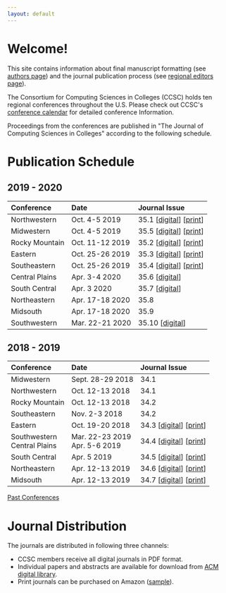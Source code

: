 ```yaml
---
layout: default
---
```

# Welcome!
This site contains information about final manuscript formatting (see [authors page](https://lubaochuan.github.io/ccsc-editor/authors.html))
and the journal publication process (see [regional editors page](https://lubaochuan.github.io/ccsc-editor/editors.html)).

The Consortium for Computing Sciences in Colleges (CCSC) holds ten regional
conferences throughout the U.S. Please check out CCSC's
[conference calendar](http://www.ccsc.org/regions/calendar/)
for detailed conference Information.

Proceedings from the conferences are published in "The Journal of Computing
Sciences in Colleges" according to the following schedule.

# Publication Schedule
## 2019 - 2020

| Conference | Date | Journal Issue |
|:-------------|:------------------|:------|
| Northwestern | Oct. 4-5 2019 | 35.1 [[digital](http://www.ccsc.org/publications/journals/NW2019.pdf)] [[print](https://www.amazon.com/dp/1694497798)] |
| Midwestern | Oct. 4-5 2019 | 35.5 [[digital](http://www.ccsc.org/publications/journals/MW2019.pdf)] [[print](https://www.amazon.com/dp/1694361128)] |
| Rocky Mountain | Oct. 11-12 2019 | 35.2 [[digital](http://www.ccsc.org/publications/journals/RM2019.pdf)] [[print](https://www.amazon.com/dp/1695207424)] |
| Eastern | Oct. 25-26 2019 | 35.3 [[digital](http://ccsc.org/publications/journals/EA2019.pdf)] [[print](https://www.amazon.com/dp/1699203504)] |
| Southeastern | Oct. 25-26 2019 | 35.4 [[digital](http://www.ccsc.org/publications/journals/SE2019.pdf)] [[print](https://www.amazon.com/dp/1696005221)] |
| Central Plains | Apr. 3-4 2020 | 35.6 [[digital](http://ccsc.org/publications/journals/CP2020.pdf)] |
| South Central | Apr. 3 2020 | 35.7 [[digital](http://ccsc.org/publications/journals/SC2020.pdf)] |
| Northeastern | Apr. 17-18 2020 | 35.8 |
| Midsouth | Apr. 17-18 2020 | 35.9 |
| Southwestern | Mar. 22-21 2020 | 35.10 [[digital](http://ccsc.org/publications/journals/SW2020.pdf)] |
## 2018 - 2019

| Conference | Date | Journal Issue |
|:-------------|:------------------|:------|
| Midwestern | Sept. 28-29 2018 | 34.1 |
| Northwestern | Oct. 12-13 2018   | 34.1 |
| Rocky Mountain | Oct. 12-13 2018 | 34.2 |
| Southeastern | Nov. 2-3 2018 | 34.2 |
| Eastern | Oct. 19-20 2018 | 34.3 [[digital](http://www.ccsc.org/publications/journals/JCSC_34_3_complete.pdf)] [[print](https://www.amazon.com/dp/1727534379)] |
| Southwestern <br> Central Plains | Mar. 22-23 2019 <br> Apr. 5-6 2019  | 34.4 [[digital](http://www.ccsc.org/publications/journals/CPSW2019.pdf)] [[print](https://www.amazon.com/dp/179883359X)] |
| South Central | Apr. 5 2019 | 34.5 [[digital](http://www.ccsc.org/publications/journals/SC2019.pdf)] [[print](https://www.amazon.com/dp/1797971174)] |
| Northeastern | Apr. 12-13 2019 | 34.6 [[digital](http://www.ccsc.org/publications/journals/NE2019.pdf)] [[print](https://www.amazon.com/dp/1092514686)] |
| Midsouth | Apr. 12-13 2019 | 34.7 [[digital](http://www.ccsc.org/publications/journals/MS2019.pdf)] [[print](https://www.amazon.com/dp/109260281X)] |

[Past Conferences](https://lubaochuan.github.io/ccsc-editor/past_conferences.html)

# Journal Distribution

The journals are distributed in following three channels:
- CCSC members receive all digital journals in PDF format.
- Individual papers and abstracts are available for download from
[ACM digital library](https://dl.acm.org/citation.cfm?id=J420&picked=prox).
- Print journals can be purchased on Amazon ([sample](https://www.amazon.com/dp/1727534379)).
